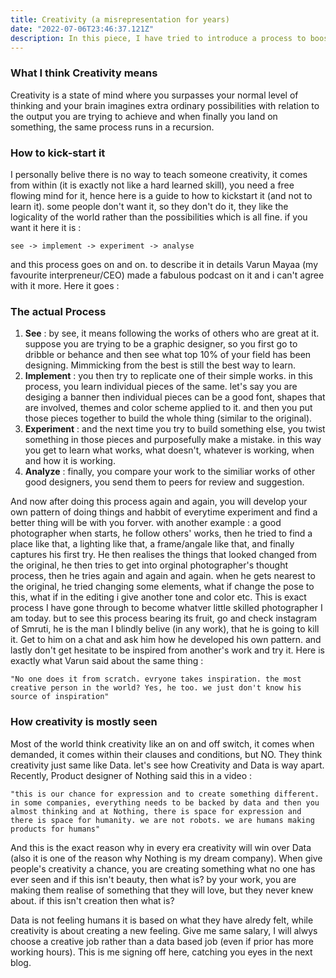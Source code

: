 ```yaml
---
title: Creativity (a misrepresentation for years)
date: "2022-07-06T23:46:37.121Z"
description: In this piece, I have tried to introduce a process to boost your creativity with practical examples. Check it out with a pre-read hint that it is not what you are thinking.
---
```

### What I think Creativity means
Creativity is a state of mind where you surpasses your normal level of thinking and your brain imagines extra ordinary possibilities with relation to the output you are trying to achieve and when finally you land on something, the same process runs in a recursion.

### How to kick-start it
I personally belive there is no way to teach someone creativity, it comes from within (it is exactly not like a hard learned skill), you need a free flowing mind for it, hence here is a guide to how to kickstart it (and not to learn it). some people don't want it, so they don't do it, they like the logicality of the world rather than the possibilities which is all fine. if you want it here it is : 

    see -> implement -> experiment -> analyse
and this process goes on and on. to describe it in details Varun Mayaa (my favourite interpreneur/CEO) made a fabulous podcast on it and i can't agree with it more. Here it goes :
### The actual Process
1. **See** : by see, it means following the works of others who are great at it. suppose you are trying to be a graphic designer, so you first go to dribble or behance and then see what top 10% of your field has been designing. Mimmicking from the best is still the best way to learn.
2. **Implement** : you then try to replicate one of their simple works. in this process, you learn individual pieces of the same. let's say you are desiging a banner then individual pieces can be a good font, shapes that are involved, themes and color scheme applied to it. and then you put those pieces together to build the whole thing (similar to the original).
3. **Experiment** : and the next time you try to build something else, you twist something in those pieces and purposefully make a mistake. in this way you get to learn what works, what doesn't, whatever is working, when and how it is working.
4. **Analyze** : finally, you compare your work to the similiar works of other good designers, you send them to peers for review and suggestion.

And now after doing this process again and again, you will develop your own pattern of doing things and habbit of everytime experiment and find a better thing will be with you forver. with another example : a good photographer when starts, he follow others' works, then he tried to find a place like that, a lighting like that, a frame/angale like that, and finally captures his first try. He then realises the things that looked changed from the original, he then tries to get into orginal photographer's thought process, then he tries again and again and again. when he gets nearest to the original, he tried changing some elements, what if change the pose to this, what if in the editing i give another tone and color etc. This is exact process I have gone through to become whatver little skilled photographer I am today. but to see this process bearing its fruit, go and check instagram of Smruti, he is the man I blindly belive (in any work), that he is going to kill it. Get to him on a chat and ask him how he developed his own pattern. and lastly don't get hesitate to be inspired from another's work and try it. Here is exactly what Varun said about the same thing :

    "No one does it from scratch. evryone takes inspiration. the most creative person in the world? Yes, he too. we just don't know his source of inspiration"
### How creativity is mostly seen
Most of the world think creativity like an on and off switch, it comes when demanded, it comes within their clauses and conditions, but NO. They think creativity just same like Data. let's see how Creativity and Data is way apart. Recently, Product designer of Nothing said this in a video :

    "this is our chance for expression and to create something different. in some companies, everything needs to be backed by data and then you almost thinking and at Nothing, there is space for expression and there is space for humanity. we are not robots. we are humans making products for humans"

And this is the exact reason why in every era creativity will win over Data (also it is one of the reason why Nothing is my dream company). When give people's creativity a chance, you are creating something what no one has ever seen and if this isn't beauty, then what is? by your work, you are making them realise of something that they will love, but they never knew about. if this isn't creation then what is?

Data is not feeling humans it is based on what they have alredy felt, while creativity is about creating a new feeling. Give me same salary, I will alwys choose a creative job rather than a data based job (even if prior has more working hours). This is me signing off here, catching you eyes in the next blog.